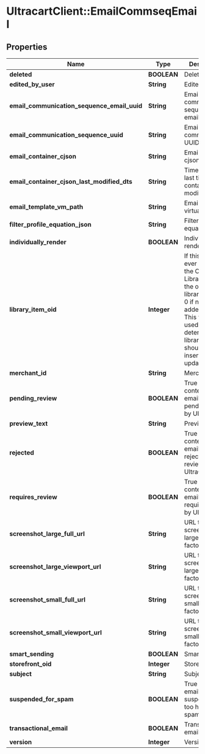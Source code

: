 # UltracartClient::EmailCommseqEmail

## Properties
Name | Type | Description | Notes
------------ | ------------- | ------------- | -------------
**deleted** | **BOOLEAN** | Deleted | [optional] 
**edited_by_user** | **String** | Edited by user | [optional] 
**email_communication_sequence_email_uuid** | **String** | Email communication sequence email uuid | [optional] 
**email_communication_sequence_uuid** | **String** | Email commseq UUID | [optional] 
**email_container_cjson** | **String** | Email container cjson | [optional] 
**email_container_cjson_last_modified_dts** | **String** | Timestamp the last time the container was modified. | [optional] 
**email_template_vm_path** | **String** | Email template virtual path | [optional] 
**filter_profile_equation_json** | **String** | Filter profile equation json | [optional] 
**individually_render** | **BOOLEAN** | Individually render | [optional] 
**library_item_oid** | **Integer** | If this item was ever added to the Code Library, this is the oid for that library item, or 0 if never added before.  This value is used to determine if a library item should be inserted or updated. | [optional] 
**merchant_id** | **String** | Merchant ID | [optional] 
**pending_review** | **BOOLEAN** | True if the content of this email is pending review by UltraCart | [optional] 
**preview_text** | **String** | Preview text | [optional] 
**rejected** | **BOOLEAN** | True if the content of this email was rejected during review by UltraCart | [optional] 
**requires_review** | **BOOLEAN** | True if the content of this email is requires review by UltraCart | [optional] 
**screenshot_large_full_url** | **String** | URL to screenshot in large form factor full page | [optional] 
**screenshot_large_viewport_url** | **String** | URL to screenshot in large form factor viewport | [optional] 
**screenshot_small_full_url** | **String** | URL to screenshot in small form factor full page | [optional] 
**screenshot_small_viewport_url** | **String** | URL to screenshot in small form factor viewport | [optional] 
**smart_sending** | **BOOLEAN** | Smart sending | [optional] 
**storefront_oid** | **Integer** | Storefront oid | [optional] 
**subject** | **String** | Subject | [optional] 
**suspended_for_spam** | **BOOLEAN** | True if the email was suspended for too high of a spam rate. | [optional] 
**transactional_email** | **BOOLEAN** | Transactional email | [optional] 
**version** | **Integer** | Version | [optional] 



